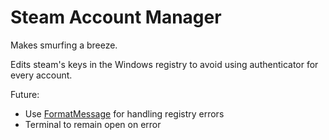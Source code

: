 # Steam Account Manager

Makes smurfing a breeze.

Edits steam's keys in the Windows registry to avoid using authenticator for every account.

Future:
- Use [FormatMessage](https://docs.microsoft.com/en-us/windows/win32/api/winbase/nf-winbase-formatmessage) for handling registry errors
- Terminal to remain open on error
